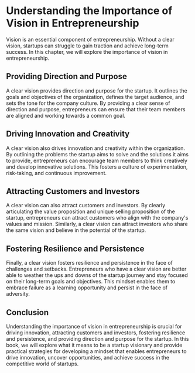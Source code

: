 Understanding the Importance of Vision in Entrepreneurship
===================================================================================

Vision is an essential component of entrepreneurship. Without a clear vision, startups can struggle to gain traction and achieve long-term success. In this chapter, we will explore the importance of vision in entrepreneurship.

Providing Direction and Purpose
-------------------------------

A clear vision provides direction and purpose for the startup. It outlines the goals and objectives of the organization, defines the target audience, and sets the tone for the company culture. By providing a clear sense of direction and purpose, entrepreneurs can ensure that their team members are aligned and working towards a common goal.

Driving Innovation and Creativity
---------------------------------

A clear vision also drives innovation and creativity within the organization. By outlining the problems the startup aims to solve and the solutions it aims to provide, entrepreneurs can encourage team members to think creatively and develop innovative solutions. This fosters a culture of experimentation, risk-taking, and continuous improvement.

Attracting Customers and Investors
----------------------------------

A clear vision can also attract customers and investors. By clearly articulating the value proposition and unique selling proposition of the startup, entrepreneurs can attract customers who align with the company's values and mission. Similarly, a clear vision can attract investors who share the same vision and believe in the potential of the startup.

Fostering Resilience and Persistence
------------------------------------

Finally, a clear vision fosters resilience and persistence in the face of challenges and setbacks. Entrepreneurs who have a clear vision are better able to weather the ups and downs of the startup journey and stay focused on their long-term goals and objectives. This mindset enables them to embrace failure as a learning opportunity and persist in the face of adversity.

Conclusion
----------

Understanding the importance of vision in entrepreneurship is crucial for driving innovation, attracting customers and investors, fostering resilience and persistence, and providing direction and purpose for the startup. In this book, we will explore what it means to be a startup visionary and provide practical strategies for developing a mindset that enables entrepreneurs to drive innovation, uncover opportunities, and achieve success in the competitive world of startups.
